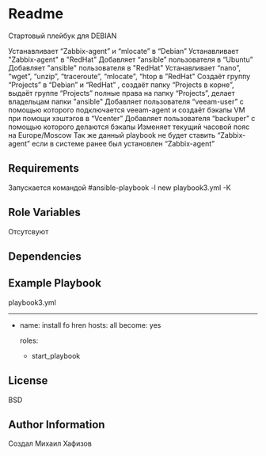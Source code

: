 Readme
=========
Стартовый плейбук для DEBIAN

Устанавливает “Zabbix-agent” и “mlocate” в “Debian”
Устанавливает "Zabbix-agent" в "RedHat"
Добавляет “ansible” пользователя   в “Ubuntu”
Добавляет "ansible" пользователя  в "RedHat"
Устанавливает “nano”, “wget”,  “unzip”,  “traceroute”,  “mlocate",  “htop  в ”RedHat"
Создаёт группу “Projects” в “Debian” и  “RedHat” , создаёт папку “Projects в корне”,  выдаёт группе “Projects” полные права на папку “Projects”, делает владельцам папки "ansible"
Добавляет  пользователя “veeam-user” с помощью которого подключается veeam-agent и создаёт бэкапы VM при помощи хэштэгов в “Vcenter”
Добавляет пользователя “backuper”  с помощью которого делаются бэкапы
Изменяет текущий часовой пояс на Europe/Moscow
Так же данный playbook не будет ставить “Zabbix-agent” если в системе ранее был установлен “Zabbix-agent”  

Requirements
------------

Запускается командой #ansible-playbook -l new playbook3.yml -K 

Role Variables
--------------

Отсутсвуют

Dependencies
------------


Example Playbook
----------------
playbook3.yml

---
- name: install fo hren
  hosts: all
  become: yes


  roles:
    - start_playbook


License
-------

BSD

Author Information
------------------

Создал Михаил Хафизов
